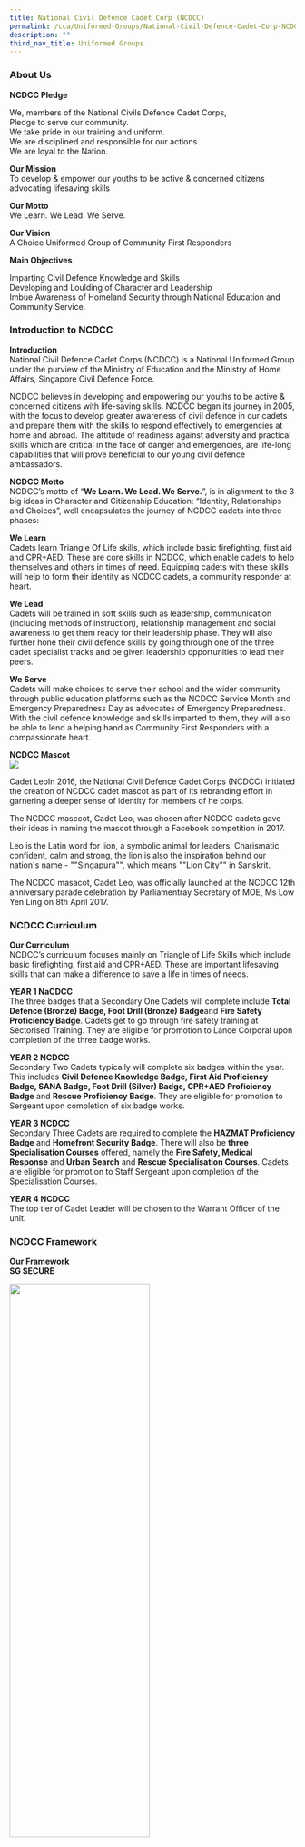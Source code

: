 ```yaml
---
title: National Civil Defence Cadet Corp (NCDCC)
permalink: /cca/Uniformed-Groups/National-Civil-Defence-Cadet-Corp-NCDCC/
description: ""
third_nav_title: Uniformed Groups
---
```

### **About Us**

**NCDCC Pledge**

We, members of the National Civils Defence Cadet Corps,  
Pledge to serve our community.  
We take pride in our training and uniform.  
We are disciplined and responsible for our actions.  
We are loyal to the Nation.

**Our Mission**  
To develop & empower our youths to be active & concerned citizens advocating lifesaving skills

**Our Motto**  
We Learn. We Lead. We Serve.

**Our Vision**  
A Choice Uniformed Group of Community First Responders

**Main Objectives**

Imparting Civil Defence Knowledge and Skills  
Developing and Loulding of Character and Leadership  
Imbue Awareness of Homeland Security through National Education and Community Service.

### **Introduction to NCDCC**

**Introduction**  
National Civil Defence Cadet Corps (NCDCC) is a National Uniformed Group under the purview of the Ministry of Education and the Ministry of Home Affairs, Singapore Civil Defence Force.

NCDCC believes in developing and empowering our youths to be active & concerned citizens with life-saving skills. NCDCC began its journey in 2005, with the focus to develop greater awareness of civil defence in our cadets and prepare them with the skills to respond effectively to emergencies at home and abroad. The attitude of readiness against adversity and practical skills which are critical in the face of danger and emergencies, are life-long capabilities that will prove beneficial to our young civil defence ambassadors.

**NCDCC Motto**  
NCDCC’s motto of “**We Learn. We Lead. We Serve.**”, is in alignment to the 3 big ideas in Character and Citizenship Education: “Identity, Relationships and Choices”, well encapsulates the journey of NCDCC cadets into three phases:

**We Learn**  
Cadets learn Triangle Of Life skills, which include basic firefighting, first aid and CPR+AED. These are core skills in NCDCC, which enable cadets to help themselves and others in times of need. Equipping cadets with these skills will help to form their identity as NCDCC cadets, a community responder at heart.

**We Lead**  
Cadets will be trained in soft skills such as leadership, communication (including methods of instruction), relationship management and social awareness to get them ready for their leadership phase. They will also further hone their civil defence skills by going through one of the three cadet specialist tracks and be given leadership opportunities to lead their peers.

**We Serve**  
Cadets will make choices to serve their school and the wider community through public education platforms such as the NCDCC Service Month and Emergency Preparedness Day as advocates of Emergency Preparedness. With the civil defence knowledge and skills imparted to them, they will also be able to lend a helping hand as Community First Responders with a compassionate heart.

**NCDCC Mascot**  
![](/images/Our%20Curriculum/CCA/Uniformed%20Groups/National%20Civil%20Defence%20Cadet/N1.jpg)

Cadet LeoIn 2016, the National Civil Defence Cadet Corps (NCDCC) initiated the creation of NCDCC cadet mascot as part of its rebranding effort in garnering a deeper sense of identity for members of he corps.

The NCDCC masccot, Cadet Leo, was chosen after NCDCC cadets gave their ideas in naming the mascot through a Facebook competition in 2017.

Leo is the Latin word for lion, a symbolic animal for leaders. Charismatic, confident, calm and strong, the lion is also the inspiration behind our nation's name - ""Singapura"", which means ""Lion City"" in Sanskrit.

The NCDCC masacot, Cadet Leo, was officially launched at the NCDCC 12th anniversary parade celebration by Parliamentray Secretary of MOE, Ms Low Yen Ling on 8th April 2017.

### **NCDCC Curriculum**

**Our Curriculum**  
NCDCC’s curriculum focuses mainly on Triangle of Life Skills which include basic firefighting, first aid and CPR+AED. These are important lifesaving skills that can make a difference to save a life in times of needs.

**YEAR 1 NaCDCC**  
The three badges that a Secondary One Cadets will complete include **Total Defence (Bronze) Badge, Foot Drill (Bronze) Badge**and **Fire Safety Proficiency Badge**. Cadets get to go through fire safety training at Sectorised Training. They are eligible for promotion to Lance Corporal upon completion of the three badge works.

**YEAR 2 NCDCC**  
Secondary Two Cadets typically will complete six badges within the year. This includes **Civil Defence Knowledge Badge, First Aid Proficiency Badge, SANA Badge, Foot Drill (Silver) Badge, CPR+AED Proficiency Badge** and **Rescue Proficiency Badge**. They are eligible for promotion to Sergeant upon completion of six badge works.

**YEAR 3 NCDCC**  
Secondary Three Cadets are required to complete the **HAZMAT Proficiency Badge** and **Homefront Security Badge**. There will also be **three Specialisation Courses** offered, namely the **Fire Safety, Medical Response** and **Urban Search** and **Rescue Specialisation Courses**. Cadets are eligible for promotion to Staff Sergeant upon completion of the Specialisation Courses.

**YEAR 4 NCDCC**  
The top tier of Cadet Leader will be chosen to the Warrant Officer of the unit.

### **NCDCC Framework**

**Our Framework**  
**SG SECURE**

<img style="width:70%;height:50%" src="/images/Our%20Curriculum/CCA/Uniformed%20Groups/National%20Civil%20Defence%20Cadet/N2.jpg">


*   Understanding the concerns and potential threats faced by Singapore
*   Taking lead in equipping self and helping school community around him/ her to learn and be equipped with essential skills involved in the chain of saving lives and residents (EP Day) with essential skills and that involve the chain of saving lives.
*   Able to get self, family and those around him/her out of harm’s way in times of emergency through the mastery and application of the Triangle of Life skills
*   Be a youth ambassador of SGSecure in living and spreading the SGSecure messages
*   Stay Alert: be vigilant, look out for security threats and know how to respond
*   Stay United: build strong ties with his/her community. In a crisis, stay calm and do not spread rumours. Resume daily activities as soon as possible
*   Stay Strong: be prepared and know what to do in an emergency. Know to apply 'Run, Hie, Tell', Improvised First Aid Skills and CPR-AED procedures

**Leadership**

<img style="width:50%;height:50%" src="/images/Our%20Curriculum/CCA/Uniformed%20Groups/National%20Civil%20Defence%20Cadet/N3.jpg">

NCDCC Leadership Framework adopts the visual representation of a rescue helmet, an important Personal Protective Equipment (PPE) for rescuers. The rescue helmet symbolises the importance of this leadership framework in guiding the design of authentic CCA experiences in NCDCC.

NCDCC core values of **Noble, Caring, Disciplined, Courageous** and **Committed** are the guided principles that form the strong identity and dictate the desired behaviour and action of the cadets. The framework is divided into three equal parts, to emphasize the equal importance of learn, lead and serve in NCDCC

Lastly, the strap and buckle represent the connection that links the leadership framework to the desired cadet outcomes: responsible and resilient cadet, active and concerned citizen.

**Badge Framework**

<img style="width:70%;height:50%" src="/images/Our%20Curriculum/CCA/Uniformed%20Groups/National%20Civil%20Defence%20Cadet/N4.png">


**Badge Framework**  
<img style="width:70%;height:50%" src="/images/Our%20Curriculum/CCA/Uniformed%20Groups/National%20Civil%20Defence%20Cadet/N5.jpg">


### **NCDCC Specialisation Model**

**NCDCC Specialisation Model**  
Empowering youths to be Community First Responders Advocating Lifesaving Skills

<img style="width:150%;height:50%" src="/images/Our%20Curriculum/CCA/Uniformed%20Groups/National%20Civil%20Defence%20Cadet/N6.png">

<img style="width:100%;height:50%" src="/images/Our%20Curriculum/CCA/Uniformed%20Groups/National%20Civil%20Defence%20Cadet/N7.png">

<img style="width:100%;height:50%" src="/images/Our%20Curriculum/CCA/Uniformed%20Groups/National%20Civil%20Defence%20Cadet/N8.png">

<img style="width:100%;height:50%" src="/images/Our%20Curriculum/CCA/Uniformed%20Groups/National%20Civil%20Defence%20Cadet/N9.png">





### **EVG NCDCC Org Chart**

<img style="width:70%;height:50%" src="/images/Our%20Curriculum/CCA/Uniformed%20Groups/National%20Civil%20Defence%20Cadet/N10.jpg">

### **Expectations of Cadet Leaders**

**Role & Expectations Of Cadet Leaders, AY 2018**

**Compliance By All**

*   3 Items NOT to be tampered; SAFETY, FINANCE, STANDARD (Assessments ie Campcraft/ Foot Drill/ CPR)
*   Treat everyone with RESPECT.
*   When in DOUBT, never ASSUME. Seek immediate CLARIFICATION.

**Unit Sergeant Major (USM)**

*   assist TOs in monitoring cadets develpomental progress via Training Package or UOPA
*   establishing effective relationship with peers and community through leading
*   empowering cadets to become confident self-directed learners
*   engaging cadets to become and active and concerned citizens
*   leading the cadets by setting examplary behavior and attitude

**Assistant Sergeant Major (ASM)**

*   inculating within the cadets the importance of making the choice to care and serve the community
*   playing an active role in ensuring cadets welfare/ well-being is taken care of
*   leading the cadets by setting examplary behavior and attitude
*   equipping cadets with civil defence and life-saving skills

**Regimental Sergeant Major (RSM)**

*   leading the cadets by setting examplary behavior and attitude
*   inculcating Muster Parade regiments within the cadets
*   maintaining discipline among the cadets in the unit
*   engaging and leading the cadets into action

**Sec 1/ 2 Cadet Leaders**

*   aiding cadets in learning Self and CD Awareness skills
*   enhancing cadets CD skills and encouraging them to work as a Team
*   playing an active role in ensuring cadets welfare/ well-being is taken care of
*   Training Proposal to be submitted TO respective Level To by Tues.
*   Training Proposal to be edited and approved by Level TO by Wed.
*   Present Training Proposal in person or via e-mail.
*   Training Proposal sent via Whats App will not be entertained.

**Communications IC**

*   assisting TOs to disseminate information and issue reminders from TOs to cadets
*   ascertaining cadets attendance during any activity/ training
*   communicating with parents, with the assistance of Tos

**Store IC**

*   ensuring that store items are in working condition
*   maintain cleanliness and orderliness of the store
*   managing/ preparing logistics before and after training
*   ensuring cadets maintain discipline when utilizing store items

**First Aider**

*   inform TOs, immediately in case of any emergency
*   rendering first aid assistance during any activity/ training
*   seek assistance from TOs and EVG General Office immediately in case of any emergency

**Games/ Physical Training (PT) IC**

*   engaging and encouraging cadets to work as a Team
*   ensuring cadets health and well-being are cared for during any activity/ training
*   incorporating civil defence and life-saving skills, alongside physical training needs

<img style="width:70%;height:50%" src="/images/Our%20Curriculum/CCA/Uniformed%20Groups/National%20Civil%20Defence%20Cadet/N11.jpg">

<img style="width:70%;height:50%" src="/images/Our%20Curriculum/CCA/Uniformed%20Groups/National%20Civil%20Defence%20Cadet/N12.jpg">

<img style="width:70%;height:50%" src="/images/Our%20Curriculum/CCA/Uniformed%20Groups/National%20Civil%20Defence%20Cadet/N13.jpg">

<img style="width:70%;height:50%" src="/images/Our%20Curriculum/CCA/Uniformed%20Groups/National%20Civil%20Defence%20Cadet/N14.jpg">

<img style="width:70%;height:50%" src="/images/Our%20Curriculum/CCA/Uniformed%20Groups/National%20Civil%20Defence%20Cadet/N15.jpg">

<img style="width:70%;height:50%" src="/images/Our%20Curriculum/CCA/Uniformed%20Groups/National%20Civil%20Defence%20Cadet/N16.jpg">

<img style="width:70%;height:50%" src="/images/Our%20Curriculum/CCA/Uniformed%20Groups/National%20Civil%20Defence%20Cadet/N17.jpg">

<img style="width:70%;height:50%" src="/images/Our%20Curriculum/CCA/Uniformed%20Groups/National%20Civil%20Defence%20Cadet/N18.jpg">

<img style="width:70%;height:50%" src="/images/Our%20Curriculum/CCA/Uniformed%20Groups/National%20Civil%20Defence%20Cadet/N19.jpg">

<img style="width:70%;height:50%" src="/images/Our%20Curriculum/CCA/Uniformed%20Groups/National%20Civil%20Defence%20Cadet/N20.jpg">

<img style="width:70%;height:50%" src="/images/Our%20Curriculum/CCA/Uniformed%20Groups/National%20Civil%20Defence%20Cadet/N21.jpg">

<img style="width:70%;height:50%" src="/images/Our%20Curriculum/CCA/Uniformed%20Groups/National%20Civil%20Defence%20Cadet/N22.jpg">

<img style="width:70%;height:50%" src="/images/Our%20Curriculum/CCA/Uniformed%20Groups/National%20Civil%20Defence%20Cadet/N23.jpg">










